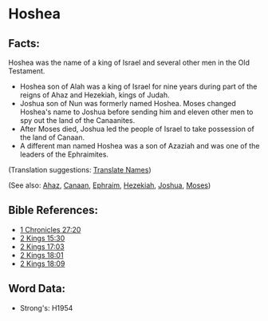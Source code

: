 # Hoshea #

## Facts: ##

Hoshea was the name of a king of Israel and several other men in the Old Testament.

* Hoshea son of Alah was a king of Israel for nine years during part of the reigns of Ahaz and Hezekiah, kings of Judah.
* Joshua son of Nun was formerly named Hoshea. Moses changed Hoshea's name to Joshua before sending him and eleven other men to spy out the land of the Canaanites.
* After Moses died, Joshua led the people of Israel to take possession of the land of Canaan.
* A different man named Hoshea was a son of Azaziah and was one of the leaders of the Ephraimites.

(Translation suggestions: [Translate Names](rc://en/ta/man/translate/translate-names))

(See also: [Ahaz](../names/ahaz.md), [Canaan](../names/canaan.md), [Ephraim](../names/ephraim.md), [Hezekiah](../names/hezekiah.md), [Joshua](../names/joshua.md), [Moses](../names/moses.md))

## Bible References: ##

* [1 Chronicles 27:20](rc://en/tn/help/1ch/27/20)
* [2 Kings 15:30](rc://en/tn/help/2ki/15/30)
* [2 Kings 17:03](rc://en/tn/help/2ki/17/03)
* [2 Kings 18:01](rc://en/tn/help/2ki/18/01)
* [2 Kings 18:09](rc://en/tn/help/2ki/18/09)

## Word Data: ##

* Strong's: H1954
